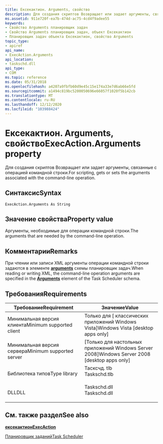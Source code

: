 ```yaml
---
title: Ексекактион. Arguments, свойство
description: Для создания скриптов Возвращает или задает аргументы, связанные с операцией командной строки.
ms.assetid: 911e720f-ea7b-474d-ac75-4cd4f9adee55
keywords:
- Свойство Arguments планировщик задач
- Свойство Arguments планировщик задач, объект Ексекактион
- Планировщик задач объекта Ексекактион, свойство Arguments
topic_type:
- apiref
api_name:
- ExecAction.Arguments
api_location:
- taskschd.dll
api_type:
- COM
ms.topic: reference
ms.date: 05/31/2018
ms.openlocfilehash: a4207a9fbfb60d9e45c15e174a33e7d6ab66e5fd
ms.sourcegitcommit: a1494c819bc5200050696e66057f1020f5b142cb
ms.translationtype: MT
ms.contentlocale: ru-RU
ms.lasthandoff: 12/12/2020
ms.locfileid: "103988424"
---
```

# <a name="execactionarguments-property"></a><span data-ttu-id="aa078-106">Ексекактион. Arguments, свойство</span><span class="sxs-lookup"><span data-stu-id="aa078-106">ExecAction.Arguments property</span></span>

<span data-ttu-id="aa078-107">Для создания скриптов Возвращает или задает аргументы, связанные с операцией командной строки.</span><span class="sxs-lookup"><span data-stu-id="aa078-107">For scripting, gets or sets the arguments associated with the command-line operation.</span></span>

## <a name="syntax"></a><span data-ttu-id="aa078-108">Синтаксис</span><span class="sxs-lookup"><span data-stu-id="aa078-108">Syntax</span></span>


```VB
ExecAction.Arguments As String
```



## <a name="property-value"></a><span data-ttu-id="aa078-109">Значение свойства</span><span class="sxs-lookup"><span data-stu-id="aa078-109">Property value</span></span>

<span data-ttu-id="aa078-110">Аргументы, необходимые для операции командной строки.</span><span class="sxs-lookup"><span data-stu-id="aa078-110">The arguments that are needed by the command-line operation.</span></span>

## <a name="remarks"></a><span data-ttu-id="aa078-111">Комментарии</span><span class="sxs-lookup"><span data-stu-id="aa078-111">Remarks</span></span>

<span data-ttu-id="aa078-112">При чтении или записи XML аргументы операции командной строки задаются в элементе [**arguments**](taskschedulerschema-arguments-exectype-element.md) схемы планировщик задач.</span><span class="sxs-lookup"><span data-stu-id="aa078-112">When reading or writing XML, the command-line operation arguments are specified in the [**Arguments**](taskschedulerschema-arguments-exectype-element.md) element of the Task Scheduler schema.</span></span>

## <a name="requirements"></a><span data-ttu-id="aa078-113">Требования</span><span class="sxs-lookup"><span data-stu-id="aa078-113">Requirements</span></span>



| <span data-ttu-id="aa078-114">Требование</span><span class="sxs-lookup"><span data-stu-id="aa078-114">Requirement</span></span> | <span data-ttu-id="aa078-115">Значение</span><span class="sxs-lookup"><span data-stu-id="aa078-115">Value</span></span> |
|-------------------------------------|-----------------------------------------------------------------------------------------|
| <span data-ttu-id="aa078-116">Минимальная версия клиента</span><span class="sxs-lookup"><span data-stu-id="aa078-116">Minimum supported client</span></span><br/> | <span data-ttu-id="aa078-117">Только для \[ классических приложений Windows Vista\]</span><span class="sxs-lookup"><span data-stu-id="aa078-117">Windows Vista \[desktop apps only\]</span></span><br/>                                          |
| <span data-ttu-id="aa078-118">Минимальная версия сервера</span><span class="sxs-lookup"><span data-stu-id="aa078-118">Minimum supported server</span></span><br/> | <span data-ttu-id="aa078-119">\[Только для настольных приложений Windows Server 2008\]</span><span class="sxs-lookup"><span data-stu-id="aa078-119">Windows Server 2008 \[desktop apps only\]</span></span><br/>                                    |
| <span data-ttu-id="aa078-120">Библиотека типов</span><span class="sxs-lookup"><span data-stu-id="aa078-120">Type library</span></span><br/>             | <dl> <span data-ttu-id="aa078-121"><dt>Тасксчд. tlb</dt></span><span class="sxs-lookup"><span data-stu-id="aa078-121"><dt>Taskschd.tlb</dt></span></span> </dl> |
| <span data-ttu-id="aa078-122">DLL</span><span class="sxs-lookup"><span data-stu-id="aa078-122">DLL</span></span><br/>                      | <dl> <span data-ttu-id="aa078-123"><dt>Taskschd.dll</dt></span><span class="sxs-lookup"><span data-stu-id="aa078-123"><dt>Taskschd.dll</dt></span></span> </dl> |



## <a name="see-also"></a><span data-ttu-id="aa078-124">См. также раздел</span><span class="sxs-lookup"><span data-stu-id="aa078-124">See also</span></span>

<dl> <dt>

[<span data-ttu-id="aa078-125">**ексекактион**</span><span class="sxs-lookup"><span data-stu-id="aa078-125">**ExecAction**</span></span>](execaction.md)
</dt> <dt>

[<span data-ttu-id="aa078-126">Планировщик заданий</span><span class="sxs-lookup"><span data-stu-id="aa078-126">Task Scheduler</span></span>](task-scheduler-start-page.md)
</dt> </dl>

 

 






